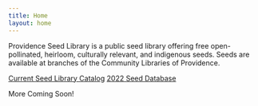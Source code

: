 ```yaml
---
title: Home
layout: home
---
```


Providence Seed Library is a public seed library offering free open-pollinated, heirloom, culturally relevant, and indigenous seeds. Seeds are available at branches of the Community Libraries of Providence.

[Current Seed Library Catalog](https://catalog.oslri.net/search/?searchtype=t&SORT=D&searcharg=%22providence\+seed\+library%22&searchscope=1)
[2022 Seed Database](https://airtable.com/shrxFBoo7Un0S5fVd/tblON5Nn11evypI9u)

More Coming Soon!
